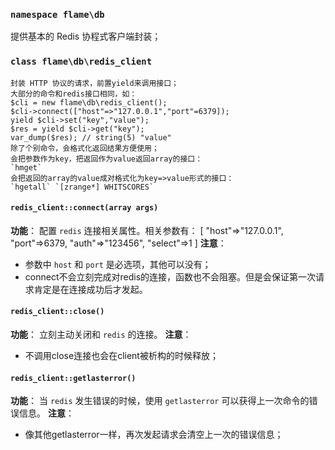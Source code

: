 ### `namespace flame\db`
提供基本的 Redis 协程式客户端封装；

### `class flame\db\redis_client`

	封装 HTTP 协议的请求，前置yield来调用接口；
	大部分的命令和redis接口相同，如：
	$cli = new flame\db\redis_client();
	$cli->connect(["host"=>"127.0.0.1","port"=6379]);
	yield $cli->set("key","value");
	$res = yield $cli->get("key");
	var_dump($res); // string(5) "value"
	除了个别命令，会格式化返回结果方便使用；
	会把参数作为key，把返回作为value返回array的接口：
	`hmget`
	会把返回的array的value成对格式化为key=>value形式的接口：
	`hgetall` `[zrange*] WHITSCORES`
	

#### `redis_client::connect(array args)`
**功能**：
	配置 `redis` 连接相关属性。相关参数有：
	[
		"host"=>"127.0.0.1",
		"port"=>6379,
		"auth"=>"123456",
		"select"=>1
	]
**注意**：
* 参数中 `host` 和 `port` 是必选项，其他可以没有；
* connect不会立刻完成对redis的连接，函数也不会阻塞。但是会保证第一次请求肯定是在连接成功后才发起。

#### `redis_client::close()`
**功能**：
	立刻主动关闭和 `redis` 的连接。
**注意**：
* 不调用close连接也会在client被析构的时候释放；

#### `redis_client::getlasterror()`
**功能**：
	当 `redis` 发生错误的时候，使用 `getlasterror` 可以获得上一次命令的错误信息。
**注意**：
* 像其他getlasterror一样，再次发起请求会清空上一次的错误信息；


